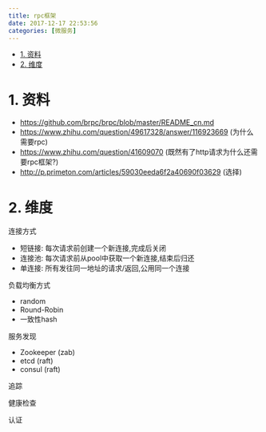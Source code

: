```yaml
---
title: rpc框架
date: 2017-12-17 22:53:56
categories: [微服务]
---
```


<!-- TOC -->

- [1. 资料](#1-资料)
- [2. 维度](#2-维度)

<!-- /TOC -->

<a id="markdown-1-资料" name="1-资料"></a>
# 1. 资料

* https://github.com/brpc/brpc/blob/master/README_cn.md
* https://www.zhihu.com/question/49617328/answer/116923669 (为什么需要rpc)
* https://www.zhihu.com/question/41609070 (既然有了http请求为什么还需要rpc框架?)
* http://p.primeton.com/articles/59030eeda6f2a40690f03629 (选择)

<a id="markdown-2-维度" name="2-维度"></a>
# 2. 维度

连接方式
* 短链接: 每次请求前创建一个新连接,完成后关闭
* 连接池: 每次请求前从pool中获取一个新连接,结束后归还
* 单连接: 所有发往同一地址的请求/返回,公用同一个连接

负载均衡方式
* random
* Round-Robin
* 一致性hash

服务发现
* Zookeeper (zab)
* etcd (raft)
* consul (raft)

追踪

健康检查

认证

